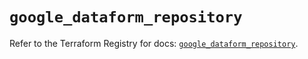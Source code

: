 # `google_dataform_repository`

Refer to the Terraform Registry for docs: [`google_dataform_repository`](https://registry.terraform.io/providers/hashicorp/google-beta/5.21.0/docs/resources/google_dataform_repository).
